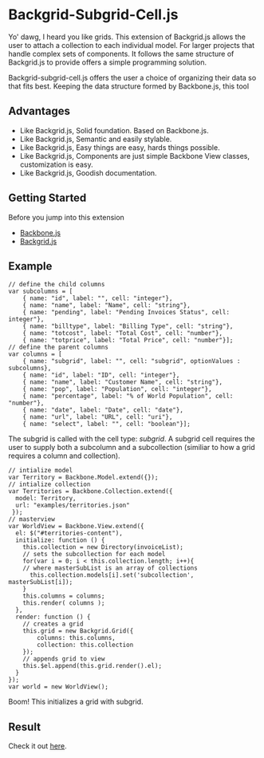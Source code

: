 # Backgrid-Subgrid-Cell.js

Yo' dawg, I heard you like grids. This extension of Backgrid.js allows the user to attach a collection to each individual model. For larger projects that handle complex sets of components. It follows the same structure of Backgrid.js to provide offers a simple programming solution.

Backgrid-subgrid-cell.js offers the user a choice of organizing their data so that fits best. Keeping the data structure formed by Backbone.js, this tool

## Advantages

- Like Backgrid.js, Solid foundation. Based on Backbone.js.
- Like Backgrid.js, Semantic and easily stylable.
- Like Backgrid.js, Easy things are easy, hards things possible.
- Like Backgrid.js, Components are just simple Backbone View classes, customization is easy.
- Like Backgrid.js, Goodish documentation.

## Getting Started

Before you jump into this extension
- [Backbone.js](http://documentcloud.github.com/backbone/)
- [Backgrid.js](http://wyuenho.github.com/backgrid/)

## Example
```
// define the child columns
var subcolumns = [
    { name: "id", label: "", cell: "integer"},
    { name: "name", label: "Name", cell: "string"},
    { name: "pending", label: "Pending Invoices Status", cell: integer"},
    { name: "billtype", label: "Billing Type", cell: "string"},
    { name: "totcost", label: "Total Cost", cell: "number"},
    { name: "totprice", label: "Total Price", cell: "number"}];
// define the parent columns
var columns = [
    { name: "subgrid", label: "", cell: "subgrid", optionValues : subcolumns},
    { name: "id", label: "ID", cell: "integer"},
    { name: "name", label: "Customer Name", cell: "string"},
    { name: "pop", label: "Population", cell: "integer"},
    { name: "percentage", label: "% of World Population", cell: "number"},
    { name: "date", label: "Date", cell: "date"},
    { name: "url", label: "URL", cell: "uri"},
    { name: "select", label: "", cell: "boolean"}];
```

The subgrid is called with the cell type: _subgrid_. A subgrid cell requires the user to supply both a subcolumn and a subcollection (similiar to how a grid requires a column and collection).
```
// intialize model
var Territory = Backbone.Model.extend({});
// intialize collection
var Territories = Backbone.Collection.extend({
  model: Territory,
  url: "examples/territories.json"
 });
// masterview
var WorldView = Backbone.View.extend({
  el: $("#territories-content"),
  initialize: function () {
    this.collection = new Directory(invoiceList);
    // sets the subcollection for each model
    for(var i = 0; i < this.collection.length; i++){
    // where masterSubList is an array of collections
      this.collection.models[i].set('subcollection', masterSubList[i]);
    }
    this.columns = columns;
    this.render( columns );
  },
  render: function () {
    // creates a grid
    this.grid = new Backgrid.Grid({
        columns: this.columns,
        collection: this.collection
    });
    // appends grid to view
    this.$el.append(this.grid.render().el);
  }
});
var world = new WorldView();
```
Boom! This initializes a grid with subgrid.

## Result
Check it out [here](http://DJCrossman.github.com/backgrid-subgrid-cell//).
